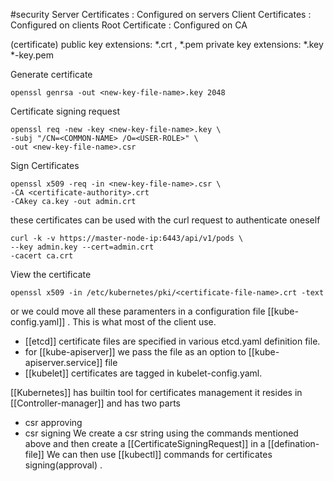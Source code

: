 #security 
Server Certificates : Configured on servers
Client Certificates : Configured on clients
Root Certificate : Configured on CA

(certificate) public key extensions: \*.crt , \*.pem
private key extensions: \*.key \*-key.pem

Generate certificate 
```
openssl genrsa -out <new-key-file-name>.key 2048
```

Certificate signing request 
```
openssl req -new -key <new-key-file-name>.key \
-subj "/CN=<COMMON-NAME> /O=<USER-ROLE>" \
-out <new-key-file-name>.csr
```

Sign Certificates 
```
openssl x509 -req -in <new-key-file-name>.csr \
-CA <certificate-authority>.crt 
-CAkey ca.key -out admin.crt
```

these certificates can be used with the curl request to authenticate oneself 
```
curl -k -v https://master-node-ip:6443/api/v1/pods \
--key admin.key --cert=admin.crt
-cacert ca.crt
```

View the certificate
```
openssl x509 -in /etc/kubernetes/pki/<certificate-file-name>.crt -text
```

or we could move all these paramenters in a configuration file [[kube-config.yaml]] . This is what most of the client use.


- [[etcd]] certificate files are specified in various etcd.yaml definition file.
- for [[kube-apiserver]] we pass the file as an option to [[kube-apiserver.service]] file
- [[kubelet]] certificates are tagged in kubelet-config.yaml.


[[Kubernetes]] has builtin tool for certificates management
it resides in [[Controller-manager]] and has two parts 
- csr approving 
- csr signing
We create a csr string using the commands mentioned above 
and then create a [[CertificateSigningRequest]] in a [[defination-file]]
We can then use [[kubectl]] commands for certificates signing(approval) .





